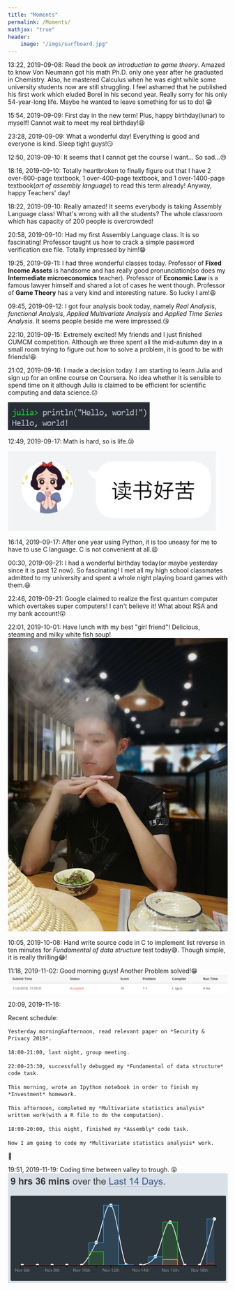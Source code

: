 ```yaml
---
title: "Moments"
permalink: /Moments/
mathjax: "true"
header:
    image: "/imgs/surfboard.jpg"
---
```


13:22, 2019-09-08: Read the book *an introduction to game theory*. Amazed to know Von Neumann got his math Ph.D. only one year after he graduated in Chemistry. Also, he mastered Calculus when he was eight while some university students now are still struggling. I feel ashamed that he published his first work which eluded Borel in his second year. Really sorry for his only 54-year-long life. Maybe he wanted to leave something for us to do! :grin:

15:54, 2019-09-09: First day in the new term! Plus, happy birthday(lunar) to myself! Cannot wait to meet my real birthday!:laughing:

23:28, 2019-09-09: What a wonderful day! Everything is good and everyone is kind. Sleep tight guys!:smirk:

12:50, 2019-09-10: It seems that I cannot get the course I want... So sad...:cry:

18:16, 2019-09-10: Totally heartbroken to finally figure out that I have 2 over-600-page textbook, 1 over-400-page textbook, and 1 over-1400-page textbook(*art of assembly language*) to read this term already! Anyway, happy Teachers' day!

18:22, 2019-09-10: Really amazed! It seems everybody is taking Assembly Language class! What's wrong with all the students? The whole classroom which has capacity of 200 people is overcrowded!

20:58, 2019-09-10: Had my first Assembly Language class. It is so fascinating! Professor taught us how to crack a simple password verification exe file. Totally impressed by him!:grin:

19:25, 2019-09-11: I had three wonderful classes today. Professor of **Fixed Income Assets** is handsome and has really good pronunciation(so does my **Intermediate microeconomics** teacher). Professor of **Economic Law** is a famous lawyer himself and shared a lot of cases he went though. Professor of **Game Theory** has a very kind and interesting nature. So lucky I am!:satisfied:

09:45, 2019-09-12: I got four analysis book today, namely *Real Analysis*, *functional Analysis*, *Applied Multivariate Analysis* and *Applied Time Series Analysis*. It seems people beside me were impressed.:kissing_heart:

22:10, 2019-09-15: Extremely excited! My friends and I just finished CUMCM competition. Although we three spent all the mid-autumn day in a small room trying to figure out how to solve a problem, it is good to be with friends!:laughing:

21:02, 2019-09-16: I made a decision today. I am starting to learn Julia and sign up for an online course on Coursera. No idea whether it is sensible to spend time on it although Julia is claimed to be efficient for scientific computing and data science.:confused:

![julia hello world](../imgs/julia_hello_world.png)

12:49, 2019-09-17: Math is hard, so is life.:cry:

![life is hard](../imgs/life_is_hard.jpg)

16:14, 2019-09-17: After one year using Python, it is too uneasy for me to have to use C language. C is not convenient at all.:weary:

00:30, 2019-09-21: I had a wonderful birthday today(or maybe yesterday since it is past 12 now). So fascinating! I met all my high school classmates admitted to my university and spent a whole night playing board games with them.:laughing:

22:46, 2019-09-21: Google claimed to realize the first quantum computer which overtakes super computers! I can't believe it! What about RSA and my bank account!:astonished:

22:01, 2019-10-01: Have lunch with my best "girl friend"! Delicious, steaming and milky white fish soup!
![me watching fish soup](../imgs/selfie3.jpg)

10:05, 2019-10-08: Hand write source code in C to implement list reverse in ten minutes for *Fundamental of data structure* test today:sweat_smile:. Though simple, it is really thrilling:joy:!

11:18, 2019-11-02: Good morning guys! Another Problem solved!:grin:
![submission accepted](../imgs/good_morning.png)

20:09, 2019-11-16:

Recent schedule:

    Yesterday morning&afternoon, read relevant paper on *Security & Privacy 2019*.

    18:00-21:00, last night, group meeting.

    22:00-23:30, successfully debugged my *Fundamental of data structure* code task.

    This morning, wrote an Ipython notebook in order to finish my *Investment* homework.

    This afternoon, completed my *Multivariate statistics analysis* written work(with a R file to do the computation).

    18:00-20:00, this night, finished my *Assembly* code task.

    Now I am going to code my *Multivariate statistics analysis* work.

:star2:

19:51, 2019-11-19:
Coding time between valley to trough. :stuck_out_tongue_closed_eyes:
![valley to trough](../imgs/valley_to_trough.png)